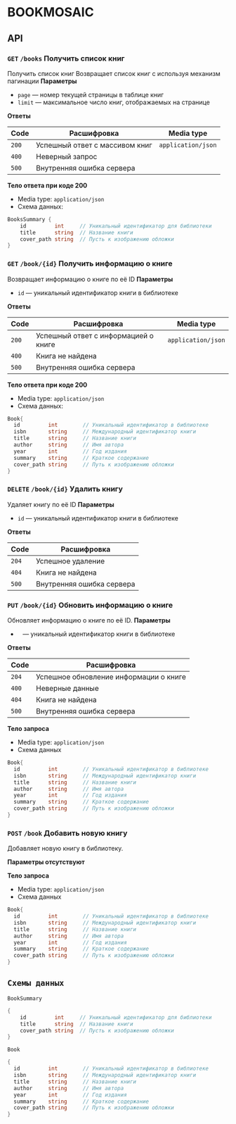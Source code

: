 # BOOKMOSAIC

## API

### `GET` `/books` Получить список книг

Получить список книг
Возвращает список книг с используя механизм пагинации
**Параметры**
- `page` — номер текущей страницы в таблице книг
- `limit` — максимальное число книг, отображаемых на странице

**Ответы**

| Code  | Расшифровка                    | Media type         |
| ----- | ------------------------------ | ------------------ |
| `200` | Успешный ответ с массивом книг | `application/json` |
| `400` | Неверный запрос                |                    |
| `500` | Внутренняя ошибка сервера      |                    |

**Тело ответа при коде 200**
- Media type: `application/json`
- Схема данных:
```go
BooksSummary {
    id         int     // Уникальный идентификатор для библиотеки
    title      string  // Название книги
    cover_path string  // Пусть к изображению обложки
}
```

### `GET` `/book/{id}` Получить информацию о книге
Возвращает информацию о книге по её ID
**Параметры**
- `id` — уникальный идентификатор книги в библиотеке

**Ответы**

| Code  | Расшифровка                          | Media type         |
| ----- | ------------------------------------ | ------------------ |
| `200` | Успешный ответ с информацией о книге | `application/json` |
| `400` | Книга не найдена                     |                    |
| `500` | Внутренняя ошибка сервера            |                    |
 **Тело ответа при коде 200**
 - Media type: `application/json`
 - Схема данных:

```go
Book{
  id         int        // Уникальный идентификатор в библиотеке
  isbn       string     // Международный идентификатор книги
  title      string     // Название книги
  author     string     // Имя автора
  year       int        // Год издания
  summary    string     // Краткое содержание
  cover_path string     // Путь к изображению обложки
}
```

### `DELETE` `/book/{id}` Удалить книгу
Удаляет книгу по её ID
**Параметры**
- `id` — уникальный идентификатор книги в библиотеке

**Ответы**

| Code  | Расшифровка               |
| ----- | ------------------------- |
| `204` | Успешное удаление         |
| `404` | Книга не найдена          |
| `500` | Внутренняя ошибка сервера |


### `PUT` `/book/{id}` Обновить информацию о книге
Обновляет информацию о книге по её ID.
**Параметры**
- `
` — уникальный идентификатор книги в библиотеке

**Ответы**

| Code  | Расшифровка                            |
| ----- | -------------------------------------- |
| `204` | Успешное обновление информации о книге |
| `400` | Неверные данные                        |
| `404` | Книга не найдена                       |
| `500` | Внутренняя ошибка сервера              |

 **Тело запроса**
 - Media type: `application/json`
 - Схема данных

```go
Book{
  id         int        // Уникальный идентификатор в библиотеке
  isbn       string     // Международный идентификатор книги
  title      string     // Название книги
  author     string     // Имя автора
  year       int        // Год издания
  summary    string     // Краткое содержание
  cover_path string     // Путь к изображению обложки
}
```

### `POST` `/book` Добавить новую книгу
Добавляет новую книгу в библиотеку.

**Параметры отсутствуют**

**Тело запроса**
 - Media type: `application/json`
 - Схема данных

```go
Book{
  id         int        // Уникальный идентификатор в библиотеке
  isbn       string     // Международный идентификатор книги
  title      string     // Название книги
  author     string     // Имя автора
  year       int        // Год издания
  summary    string     // Краткое содержание
  cover_path string     // Путь к изображению обложки
}
```

## `Схемы данных`

`BookSummary`
```go
{
    id         int     // Уникальный идентификатор для библиотеки
    title      string  // Название книги
    cover_path string  // Пусть к изображению обложки
}
```

`Book`
```go
{
  id         int        // Уникальный идентификатор в библиотеке
  isbn       string     // Международный идентификатор книги
  title      string     // Название книги
  author     string     // Имя автора
  year       int        // Год издания
  summary    string     // Краткое содержание
  cover_path string     // Путь к изображению обложки
}
```
